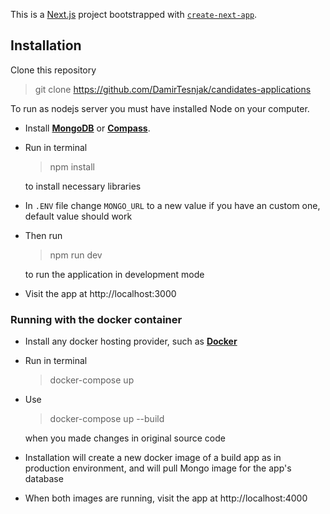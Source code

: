 This is a [Next.js](https://nextjs.org) project bootstrapped with [`create-next-app`](https://nextjs.org/docs/app/api-reference/cli/create-next-app).

## Installation

Clone this repository
> git clone https://github.com/DamirTesnjak/candidates-applications


To run as nodejs server you must have installed Node on your computer.

- Install **[MongoDB](https://www.mongodb.com/products/self-managed/community-edition)** or **[Compass](https://www.mongodb.com/products/tools/compass)**.
- Run in terminal

  > npm install

  to install necessary libraries

- In `.ENV` file change `MONGO_URL` to a new value if you have an custom one, default value should work

- Then run

  > npm run dev

  to run the application in development mode

- Visit the app at http://localhost:3000

### Running with the docker container

- Install any docker hosting provider, such as **[Docker](https://www.docker.com/)**

- Run in terminal

  > docker-compose up

- Use

  > docker-compose up --build

  when you made changes in original source code

- Installation will create a new docker image of a build app as in production environment,
  and will pull Mongo image for the app's database

- When both images are running, visit the app at http://localhost:4000
